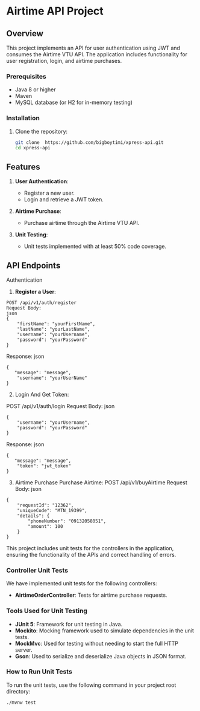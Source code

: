 # Airtime API Project

## Overview

This project implements an API for user authentication using JWT and consumes the Airtime VTU API. The application includes functionality for user registration, login, and airtime purchases.

### Prerequisites

- Java 8 or higher
- Maven
- MySQL database (or H2 for in-memory testing)

### Installation

1. Clone the repository:
   ```bash
   git clone  https://github.com/bigboytimi/xpress-api.git
   cd xpress-api

## Features

1. **User Authentication**: 
   - Register a new user.
   - Login and retrieve a JWT token.

2. **Airtime Purchase**: 
   - Purchase airtime through the Airtime VTU API.

3. **Unit Testing**:
   - Unit tests implemented with at least 50% code coverage.
  
 ##  API Endpoints
Authentication
1. **Register a User**:
```
POST /api/v1/auth/register
Request Body:
json
{
    "firstName": "yourFirstName",
    "lastName": "yourLastName",
    "username": "yourUsername",
    "password": "yourPassword"
}
```
Response:
json
```
{
   "message": "message",
    "username": "yourUserName"
}
```
2. Login And Get Token:

POST /api/v1/auth/login
Request Body:
json
```
{
    "username": "yourUsername",
    "password": "yourPassword"
}
```
Response:
json
```
{
   "message": "message",
    "token": "jwt_token"
}
```
3. Airtime Purchase
Purchase Airtime:
POST /api/v1/buyAirtime
Request Body:
json
```
{
    "requestId": "12362",
    "uniqueCode": "MTN_19399",
    "details": {
        "phoneNumber": "09132058051",
        "amount": 100
    }
}
```
This project includes unit tests for the controllers in the application, ensuring the functionality of the APIs and correct handling of errors.

### Controller Unit Tests

We have implemented unit tests for the following controllers:

- **AirtimeOrderController**: Tests for airtime purchase requests.

### Tools Used for Unit Testing

- **JUnit 5**: Framework for unit testing in Java.
- **Mockito**: Mocking framework used to simulate dependencies in the unit tests.
- **MockMvc**: Used for testing without needing to start the full HTTP server.
- **Gson**: Used to serialize and deserialize Java objects in JSON format.

### How to Run Unit Tests

To run the unit tests, use the following command in your project root directory:

```bash
./mvnw test
```
